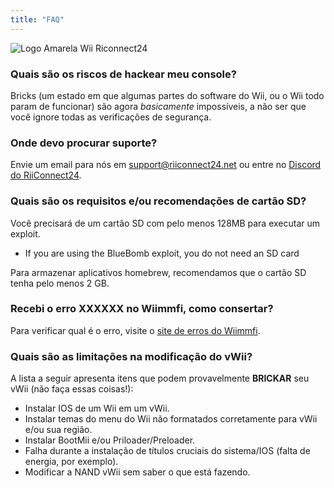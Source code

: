 ```yaml
---
title: "FAQ"
---
```


![Logo Amarela Wii Riconnect24](/images/Wii_Yellow_Gray.jpg)

### Quais são os riscos de hackear meu console?
Bricks (um estado em que algumas partes do software do Wii, ou o Wii todo param de funcionar) são agora *basicamente* impossíveis, a não ser que você ignore todas as verificações de segurança.

### Onde devo procurar suporte?
Envie um email para nós em support@riiconnect24.net ou entre no [Discord do RiiConnect24](https://discord.gg/b4Y7jfD).

### Quais são os requisitos e/ou recomendações de cartão SD?
Você precisará de um cartão SD com pelo menos 128MB para executar um exploit.

- If you are using the BlueBomb exploit, you do not need an SD card

Para armazenar aplicativos homebrew, recomendamos que o cartão SD tenha pelo menos 2 GB.

### Recebi o erro XXXXXX no Wiimmfi, como consertar?
Para verificar qual é o erro, visite o [site de erros do Wiimmfi](https://wiimmfi.de/error).

### Quais são as limitações na modificação do vWii?
A lista a seguir apresenta itens que podem provavelmente **BRICKAR** seu vWii (não faça essas coisas!):
* Instalar IOS de um Wii em um vWii.
* Instalar temas do menu do Wii não formatados corretamente para vWii e/ou sua região.
* Instalar BootMii e/ou Priloader/Preloader.
* Falha durante a instalação de títulos cruciais do sistema/IOS (falta de energia, por exemplo).
* Modificar a NAND vWii sem saber o que está fazendo.
